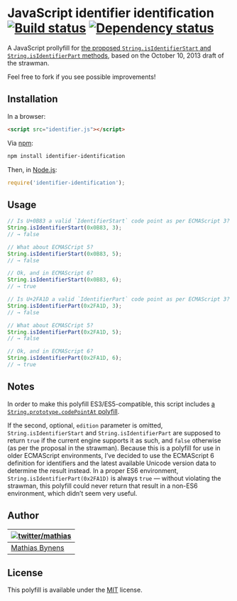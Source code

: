 # JavaScript identifier identification [![Build status](https://travis-ci.org/mathiasbynens/identifier-identification.svg?branch=master)](https://travis-ci.org/mathiasbynens/identifier-identification) [![Dependency status](https://gemnasium.com/mathiasbynens/identifier-identification.svg)](https://gemnasium.com/mathiasbynens/identifier-identification)

A JavaScript prollyfill for [the proposed `String.isIdentifierStart` and `String.isIdentifierPart` methods](http://wiki.ecmascript.org/doku.php?id=strawman:identifier_identification), based on the October 10, 2013 draft of the strawman.

Feel free to fork if you see possible improvements!

## Installation

In a browser:

```html
<script src="identifier.js"></script>
```

Via [npm](https://www.npmjs.com/):

```bash
npm install identifier-identification
```

Then, in [Node.js](https://nodejs.org/):

```js
require('identifier-identification');
```

## Usage

```js
// Is U+0B83 a valid `IdentifierStart` code point as per ECMAScript 3?
String.isIdentifierStart(0x0B83, 3);
// → false

// What about ECMASCript 5?
String.isIdentifierStart(0x0B83, 5);
// → false

// Ok, and in ECMAScript 6?
String.isIdentifierStart(0x0B83, 6);
// → true

// Is U+2FA1D a valid `IdentifierPart` code point as per ECMAScript 3?
String.isIdentifierPart(0x2FA1D, 3);
// → false

// What about ECMASCript 5?
String.isIdentifierPart(0x2FA1D, 5);
// → false

// Ok, and in ECMAScript 6?
String.isIdentifierPart(0x2FA1D, 6);
// → true
```

## Notes

In order to make this polyfill ES3/ES5-compatible, this script includes [a `String.prototype.codePointAt` polyfill](https://mths.be/codepointat).

If the second, optional, `edition` parameter is omitted, `String.isIdentifierStart` and `String.isIdentifierPart` are supposed to return `true` if the current engine supports it as such, and `false` otherwise (as per the proposal in the strawman). Because this is a polyfill for use in older ECMAScript environments, I’ve decided to use the ECMAScript 6 definition for identifiers and the latest available Unicode version data to determine the result instead. In a proper ES6 environment, `String.isIdentifierPart(0x2FA1D)` is always `true` — without violating the strawman, this polyfill could never return that result in a non-ES6 environment, which didn’t seem very useful.

## Author

| [![twitter/mathias](https://gravatar.com/avatar/24e08a9ea84deb17ae121074d0f17125?s=70)](https://twitter.com/mathias "Follow @mathias on Twitter") |
|---|
| [Mathias Bynens](https://mathiasbynens.be/) |

## License

This polyfill is available under the [MIT](https://mths.be/mit) license.

